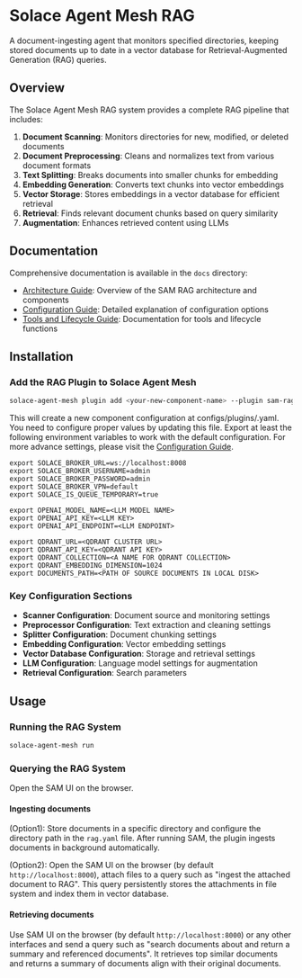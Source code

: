 # Solace Agent Mesh RAG

A document-ingesting agent that monitors specified directories, keeping stored documents up to date in a vector database for Retrieval-Augmented Generation (RAG) queries.

## Overview

The Solace Agent Mesh RAG system provides a complete RAG pipeline that includes:

1. **Document Scanning**: Monitors directories for new, modified, or deleted documents
2. **Document Preprocessing**: Cleans and normalizes text from various document formats
3. **Text Splitting**: Breaks documents into smaller chunks for embedding
4. **Embedding Generation**: Converts text chunks into vector embeddings
5. **Vector Storage**: Stores embeddings in a vector database for efficient retrieval
6. **Retrieval**: Finds relevant document chunks based on query similarity
7. **Augmentation**: Enhances retrieved content using LLMs

## Documentation

Comprehensive documentation is available in the `docs` directory:
- [Architecture Guide](docs/architecture.md): Overview of the SAM RAG architecture and components
- [Configuration Guide](docs/configuration.md): Detailed explanation of configuration options
- [Tools and Lifecycle Guide](docs/tools_and_lifecycle.md): Documentation for tools and lifecycle functions

## Installation

### Add the RAG Plugin to Solace Agent Mesh

```sh
solace-agent-mesh plugin add <your-new-component-name> --plugin sam-rag
```
This will create a new component configuration at configs/plugins/<your-new-component-name-kebab-case>.yaml. You need to configure proper values by updating this file. Export at least the following environment variables to work with the default configuration. For more advance settings, please visit the [Configuration Guide](docs/configuration.md).

```
export SOLACE_BROKER_URL=ws://localhost:8008
export SOLACE_BROKER_USERNAME=admin
export SOLACE_BROKER_PASSWORD=admin
export SOLACE_BROKER_VPN=default
export SOLACE_IS_QUEUE_TEMPORARY=true

export OPENAI_MODEL_NAME=<LLM MODEL NAME>
export OPENAI_API_KEY=<LLM KEY>
export OPENAI_API_ENDPOINT=<LLM ENDPOINT>

export QDRANT_URL=<QDRANT CLUSTER URL>
export QDRANT_API_KEY=<QDRANT API KEY>
export QDRANT_COLLECTION=<A NAME FOR QDRANT COLLECTION>
export QDRANT_EMBEDDING_DIMENSION=1024
export DOCUMENTS_PATH=<PATH OF SOURCE DOCUMENTS IN LOCAL DISK>
```

### Key Configuration Sections

- **Scanner Configuration**: Document source and monitoring settings
- **Preprocessor Configuration**: Text extraction and cleaning settings
- **Splitter Configuration**: Document chunking settings
- **Embedding Configuration**: Vector embedding settings
- **Vector Database Configuration**: Storage and retrieval settings
- **LLM Configuration**: Language model settings for augmentation
- **Retrieval Configuration**: Search parameters

## Usage

### Running the RAG System

```sh
solace-agent-mesh run
```

### Querying the RAG System
Open the SAM UI on the browser.

#### Ingesting documents
(Option1): Store documents in a specific directory and configure the directory path in the ```rag.yaml``` file.
After running SAM, the plugin ingests documents in background automatically.

(Option2): Open the SAM UI on the browser (by default ```http://localhost:8000```), attach files to a query such as "ingest the attached document to RAG".
This query persistently stores the attachments in file system and index them in vector database.

#### Retrieving documents
Use SAM UI on the browser (by default ```http://localhost:8000```) or any other interfaces and send a query such as "search documents about <your query> and return a summary and referenced documents". It retrieves top similar documents and returns a summary of documents align with their original documents.
